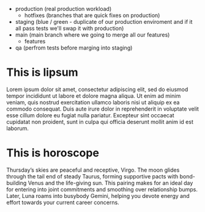 - production (real production workload)
  - hotfixes (branches that are quick fixes on production)
- staging (blue / green - duplicate of our production enviroment and if it all pass tests we'll swap it with production)
- main (main branch where we going to merge all our features)
  - features
- qa (perfrom tests before marging into staging)

# This is lipsum

Lorem ipsum dolor sit amet, consectetur adipiscing elit, sed do eiusmod tempor incididunt ut labore et dolore magna aliqua. Ut enim ad minim veniam, quis nostrud exercitation ullamco laboris nisi ut aliquip ex ea commodo consequat. Duis aute irure dolor in reprehenderit in voluptate velit esse cillum dolore eu fugiat nulla pariatur. Excepteur sint occaecat cupidatat non proident, sunt in culpa qui officia deserunt mollit anim id est laborum.

# This is horoscope

Thursday’s skies are peaceful and receptive, Virgo. The moon glides through the tail end of steady Taurus, forming supportive pacts with bond-building Venus and the life-giving sun. This pairing makes for an ideal day for entering into joint commitments and smoothing over relationship bumps. Later, Luna roams into busybody Gemini, helping you devote energy and effort towards your current career concerns.
